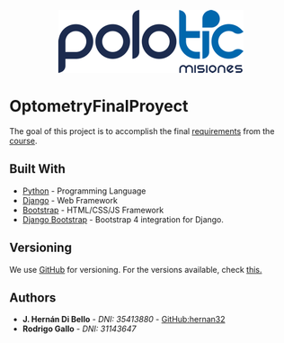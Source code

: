 <p align="center">
  <img src="/.github/polo_logo_2020.png" />
</p>

# OptometryFinalProyect

The goal of this project is to accomplish the final [requirements](/.github/FINAL_PROJECT.md) from the [course](/.github/COURSE.md).

## Built With

* [Python](https://www.python.org/) - Programming Language
* [Django](https://www.djangoproject.com/) - Web Framework
* [Bootstrap](https://getbootstrap.com/) - HTML/CSS/JS Framework
* [Django Bootstrap](https://pypi.org/project/django-bootstrap4/) - Bootstrap 4 integration for Django.

## Versioning

We use [GitHub](https://github.com/) for versioning. For the versions available, check [this.](https://github.com/hernan32/https://github.com/hernan32/OptometryFinalProyect)

## Authors

* **J. Hernán Di Bello** - *DNI: 35413880* - [GitHub:hernan32](https://github.com/hernan32/)
* **Rodrigo Gallo** - *DNI: 31143647*